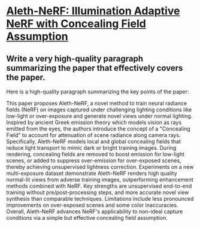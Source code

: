 # [Aleth-NeRF: Illumination Adaptive NeRF with Concealing Field Assumption](https://arxiv.org/abs/2312.09093)

## Write a very high-quality paragraph summarizing the paper that effectively covers the paper.

 Here is a high-quality paragraph summarizing the key points of the paper:

This paper proposes Aleth-NeRF, a novel method to train neural radiance fields (NeRF) on images captured under challenging lighting conditions like low-light or over-exposure and generate novel views under normal lighting. Inspired by ancient Greek emission theory which models vision as rays emitted from the eyes, the authors introduce the concept of a "Concealing Field" to account for attenuation of scene radiance along camera rays. Specifically, Aleth-NeRF models local and global concealing fields that reduce light transport to mimic dark or bright training images. During rendering, concealing fields are removed to boost emission for low-light scenes, or added to suppress over-emission for over-exposed scenes, thereby achieving unsupervised lightness correction. Experiments on a new multi-exposure dataset demonstrate Aleth-NeRF renders high quality normal-lit views from adverse training images, outperforming enhancement methods combined with NeRF. Key strengths are unsupervised end-to-end training without pre/post-processing steps, and more accurate novel view synthesis than comparable techniques. Limitations include less pronounced improvements on over-exposed scenes and some color inaccuracies. Overall, Aleth-NeRF advances NeRF's applicability to non-ideal capture conditions via a simple but effective concealing field assumption.
